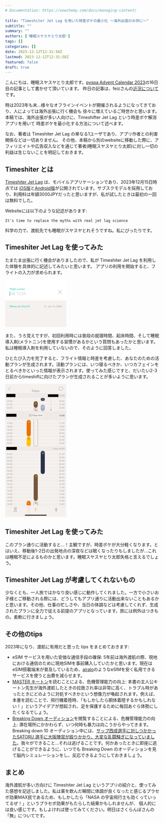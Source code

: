 ```yaml
---
# Documentation: https://wowchemy.com/docs/managing-content/

title: "Timeshiter Jet Lag を用いた時差ボケの最小化 ～海外出張のお供に～"
subtitle: ""
summary: ""
authors: ['睡眠スヤスヤとり太郎']
tags: []
categories: []
date: 2023-12-12T12:31:58Z
lastmod: 2023-12-12T12:31:58Z
featured: false
draft: true
---
```


こんにちは、睡眠スヤスヤとり太郎です。[pyspa Advent Calendar 2023](https://adventar.org/calendars/8595)の16日目の記事として書かせて頂いています。
昨日の記事は、feizさんの[近況について](https://sizu.me/feiz/posts/ww639homhe66)です。

時は2023年も末...様々なオフラインイベントが開催されるようになってきており、人によっては海外出張に行く機会も
徐々に増えているご時世かと思います。本稿では、海外出張が多い人向けに、Timeshifter Jet Lag という時差ボケ解消アプリを用いて
時差ボケを最小化する方法について述べます。

なお、著者は Timeshiter Jet Lag の単なる1ユーザであり、アプリ作者との利害関係などは一切ありません。
その他、本稿から別のwebsiteに移動した際に、アフィリエイトや広告収入などを通じて著者(睡眠スヤスヤとり太郎)に対し一切の利益は生じないことを明記しておきます。

## Timeshiter とは 

[Timeshiter Jet Lag](https://www.timeshifter.com/the-jet-lag-app) は、モバイルアプリケーションであり、2023年12月15日時点では
[iOS版](https://apps.apple.com/us/app/timeshifter/id1380684374)と[Android版](https://play.google.com/store/apps/details?id=com.timeshifter.timeshifter)が公開されています。サブスクモデルを採用しており、利用料は年額3000JPYだったと思いますが、私が試したときは最初の一回は無料でした。

Websiteには以下のような記述があります:

```
It's time to replace the myths with real jet lag science
```

科学の力で、渡航先でも睡眠がスヤスヤとれそうですね。私にぴったりです。


## Timeshiter Jet Lag を使ってみた

たまたま出張に行く機会がありましたので、私が Timeshiter Jet Lag を利用した体験を具体的に記述してみたいと思います。
アプリの利用を開始すると、フライトの入力が求められます。

<!-- ![フライトの入力画面](./timeshifter_jetlag_flight.png) -->
 <img src="./timeshifter_jetlag_flight.png" width="200px">

また、うろ覚えですが、初回利用時には普段の就寝時間、起床時間、そして睡眠導入剤(メラトニン)を使用する習慣があるかという質問もあったかと思います。私は睡眠導入剤を利用していないので、そのように回答しました。

ひとたび入力を完了すると、フライト情報と時差を考慮した、あなたのための活動プランが生成されます。活動プランには、いつ寝るべきか、いつカフェインをとるべきかといった情報が表示されます。使ってみた感じですと、だいたい2-3日前からtimeshiftに向けたプランが生成されることが多いように思います。

 <img src="./timeshifter_jetlag_plan.png" width="200px">
<!-- ![生成されたプラン例](./timeshifter_jetlag_plan.png) -->

## Timeshiter Jet Lag を使ってみた

このプラン通りに活動すると...！主観ですが、時差ボケが大分軽くなります。とはいえ、移動後1-2日の出発地点の深夜などは眠くなったりもしましたが...これは睡眠不足によるものかと思います。睡眠スヤスヤとり太郎失格と言えるでしょう。

## Timeshiter Jet Lag が考慮してくれないもの

少なくとも、一人旅ではかなり良い感じに動作してくれました。一方で小さいお子様とご移動される際には、どうしてもアプリ通りに活動出来ないこともあるかと思います。その他、仕事の忙しさや、当日の体調などは考慮してくれず、生成されたプランに全力で従える前提のアプリとなっています。旅には例外はつきもの。柔軟に行きましょう。

## その他のtips

2023年になり、渡航に有用だと思った tips をまとめておきます:

- eSIM サービスを用いた安価な通信手段の確保: 5年前は海外渡航の際、現地における通信のために現地SIMを事前購入していたかと思います。現在はeSIM搭載端末が普及しているため、[airalo](https://www.airalo.com/)のようなeSIMを安く私用できるサービスを使うと出費を減らせます。
- [MASTER キートン](https://www.shogakukan.co.jp/books/volume/27944?sort=old)を読むことによる、危機管理能力の向上: 本書の主人公キートン先生が海外渡航したときの拉致され率は非常に高く、トラブル時があったときにどのように対処すべきかという想像力が喚起されます。例えば、本書を読むことで、飛行機着陸時、「もしかしたら胴体着陸するかもしれない！」というアイデアが想起され、足を保護するために毎回あぐら体勢にしたくなるでしょう。
- [Breaking Down オーディション](https://www.youtube.com/watch?v=NqPuOmaj_eo)を閲覧することによる、危機管理能力の向上: 滞在場所にかかわらず、いつ何時も暴力は向こうからやってきます。Breaking down 10 オーディション中には、[サップ西成選手に対しつかかったSATORU 選手に大阪陣営が殴りかかり、大変な乱闘騒ぎになっていました](https://www.youtube.com/watch?v=3-Mm0nOP4BI?t=1920)。我々ができること...それは逃げることです。何かあったときに即座に逃げることができるように、いつでも Breaking Down のオーディションを見て脳内シミュレーションをし、反応できるようにしておきましょう。

## まとめ

海外渡航が多い方向けに Timeshiter Jet Lag というアプリの紹介と、使ってみた感想を記述しました。私は薬を飲んだ瞬間に体調が良くなったと感じるプラセボ効果MAX民であるため、もしかしたら「NASA の宇宙飛行士も効くっていってるぜ！」というプラセボ効果がもたらした結果かもしれませんが、 個人的には良い感じです。もしよければ使ってみてください。明日はさくらんぼさんの「無」についてです。
